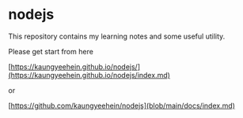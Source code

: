 # nodejs
This repository contains my learning notes and some useful utility.

Please get start from here

[https://kaungyeehein.github.io/nodejs/](https://kaungyeehein.github.io/nodejs/index.md)

or

[https://github.com/kaungyeehein/nodejs](blob/main/docs/index.md)